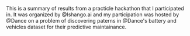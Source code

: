 This is a summary of results from a practicle hackathon that I participated in. It was organized by @Ishango.ai and my participation was 
hosted by @Dance on a problem of discovering paterns in @Dance's battery and vehicles dataset for their predictive maintainance.

